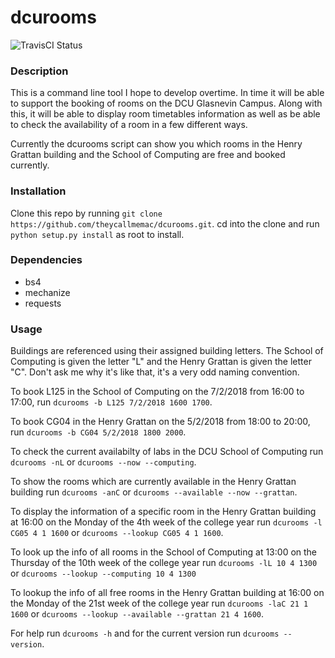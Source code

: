# dcurooms

![TravisCI Status](https://travis-ci.org/theycallmemac/dcurooms.svg?branch=master)

### Description
This is a command line tool I hope to develop overtime. In time it will be able to support the booking of rooms on the DCU Glasnevin Campus. Along with this, it will be able to display room timetables information as well as be able to check the availability of a room in a few different ways.

Currently the dcurooms script can show you which rooms in the Henry Grattan building and the School of Computing are free and booked currently.


### Installation
Clone this repo by running ```git clone https://github.com/theycallmemac/dcurooms.git```.
cd into the clone and run ```python setup.py install``` as root to install.


### Dependencies
 - bs4
 - mechanize
 - requests


### Usage
Buildings are referenced using their assigned building letters. The School of Computing is given the letter "L" and the Henry Grattan is given the letter "C". Don't ask me why it's like that, it's a very odd naming convention.

To book L125 in the School of Computing on the 7/2/2018 from 16:00 to 17:00, run ```dcurooms -b L125 7/2/2018 1600 1700```.

To book CG04 in the Henry Grattan on the 5/2/2018 from 18:00 to 20:00, run ```dcurooms -b CG04 5/2/2018 1800 2000```.

To check the current availabilty of labs in the DCU School of Computing run ```dcurooms -nL``` or ```dcurooms --now --computing```.

To show the rooms which are currently available in the Henry Grattan building run ```dcurooms -anC``` or ```dcurooms --available --now --grattan```.

To display the information of a specific room in the Henry Grattan building at 16:00 on the Monday of the 4th week of the college year run ```dcurooms -l CG05 4 1 1600``` or ```dcurooms --lookup CG05 4 1 1600```.

To look up the info of all rooms in the School of Computing at 13:00 on the Thursday of the 10th week of the college year run ```dcurooms -lL 10 4 1300``` or ```dcurooms --lookup --computing 10 4 1300```

To lookup the info of all free rooms in the Henry Grattan building at 16:00 on the Monday of the 21st week of the college year run ```dcurooms -laC 21 1 1600``` or ```dcurooms --lookup --available --grattan 21 4 1600```.

For help run ```dcurooms -h``` and for the current version run ```dcurooms --version```.
